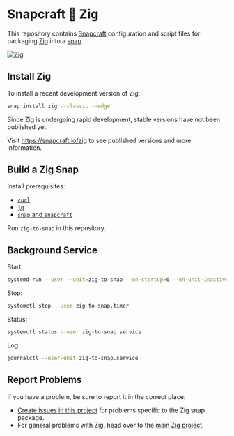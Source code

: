 # Snapcraft 💞 Zig

This repository contains [Snapcraft][1] configuration and script files for packaging [Zig][2] into a [snap][3].

[![Zig](https://snapcraft.io/zig/badge.svg)](https://snapcraft.io/zig)

[1]: https://snapcraft.io
[2]: https://ziglang.org
[3]: https://en.wikipedia.org/wiki/Snap_(package_manager)

## Install Zig

To install a recent development version of Zig:

```sh
snap install zig --classic --edge
```

Since Zig is undergoing rapid development, stable versions have not been published yet.

Visit https://snapcraft.io/zig to see published versions and more information.

## Build a Zig Snap

Install prerequisites:

- [`curl`](https://curl.se)
- [`jq`](https://stedolan.github.io/jq)
- [`snap` and `snapcraft`](https://snapcraft.io)

Run `zig-to-snap` in this repository.

## Background Service

Start:

```sh
systemd-run --user --unit=zig-to-snap --on-startup=0 --on-unit-inactive=5min --setenv=SNAPCRAFT_STORE_CREDENTIALS=hunter2 $PWD/zig-to-snap master edge
```

Stop:

```sh
systemctl stop --user zig-to-snap.timer
```

Status:

```sh
systemctl status --user zig-to-snap.service
```

Log:

```sh
journalctl --user-unit zig-to-snap.service
```

## Report Problems

If you have a problem, be sure to report it in the correct place:

- [Create issues in this project][4] for problems specific to the Zig snap package.
- For general problems with Zig, head over to the [main Zig project][5].

[4]: https://github.com/jayschwa/snapcraft-zig/issues
[5]: https://github.com/ziglang/zig/issues
